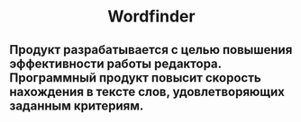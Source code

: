 <h1 align="center">Wordfinder</h1> <h2>Продукт разрабатывается с целью повышения эффективности работы редактора. Программный продукт повысит скорость нахождения в тексте слов, удовлетворяющих заданным критериям.</h2>
